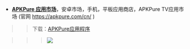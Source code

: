 - [**APKPure 应用市场**](https://apkpure.com/cn/)，安卓市场，手机，平板应用商店，APKPure TV应用市场 (官网 https://apkpure.com/cn/ )
>> 下载：[APKPure应用程序](https://apkpure.com/cn/apkpure-app.html)

>>> <a href="https://apkpure.com/cn/" title=" 【需科学上网】扫描二维码可以访问:使用APKPure APK下载器在线极速下载原版应用 - APKPure官网"><img src="https://github.com/taoste/Hello-World/blob/master/Tools/apk/APKPure-qrcode.png?raw=true"/></a>
